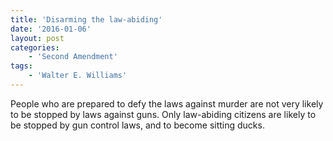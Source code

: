 ```yaml
---
title: 'Disarming the law-abiding'
date: '2016-01-06'
layout: post
categories:
    - 'Second Amendment'
tags:
    - 'Walter E. Williams'
---
```


People who are prepared to defy the laws against murder are not very likely to be stopped by laws against guns. Only law-abiding citizens are likely to be stopped by gun control laws, and to become sitting ducks.